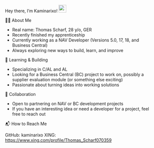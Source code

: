 Hey there, I’m Kaminarixo! <img src="https://media.giphy.com/media/hvRJCLFzcasrR4ia7z/giphy.gif" width="25">

👨‍💻 About Me
- Real name: Thomas Scharf, 28 y/o, GER
- Recently finished my apprenticeship
- Currently working as a NAV Developer (Versions 5.0, 17, 18, and Business Central)
- Always exploring new ways to build, learn, and improve

🌱 Learning & Building
- Specializing in C/AL and AL
- Looking for a Business Central (BC) project to work on, possibly a supplier evaluation module (or something else exciting)
- Passionate about turning ideas into working solutions

🤝 Collaboration
- Open to partnering on NAV or BC development projects
- If you have an interesting idea or need a developer for a project, feel free to reach out

📬 How to Reach Me

GitHub: kaminarixo
XING: https://www.xing.com/profile/Thomas_Scharf070359
